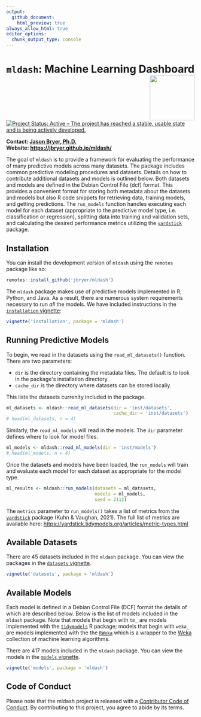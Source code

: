 ```yaml
---
output:
  github_document:
    html_preview: true
always_allow_html: true
editor_options: 
  chunk_output_type: console
---
```




# `mldash`: Machine Learning Dashboard <img src="man/figures/mldash.png" align="right" width="120" align="right" />

<!-- badges: start -->
[![Project Status: Active – The project has reached a stable, usable state and is being actively developed.](https://www.repostatus.org/badges/latest/active.svg)](https://www.repostatus.org/#active)
<!-- badges: end -->

**Contact: [Jason Bryer, Ph.D.](mailto:jason.bryer@cuny.edu)**    
**Website: https://jbryer.github.io/mldash/**


The goal of `mldash` is to provide a framework for evaluating the performance of many predictive models across many datasets. The package includes common predictive modeling procedures and datasets. Details on how to contribute additional datasets and models is outlined below. Both datasets and models are defined in the Debian Control File (dcf) format. This provides a convenient format for storing both metadata about the datasets and models but also R code snippets for retrieving data, training models, and getting predictions. The `run_models` function handles executing each model for each dataset (appropriate to the predictive model type, i.e. classification or regression), splitting data into training and validation sets, and calculating the desired performance metrics utilizing the [`yardstick`](https://yardstick.tidymodels.org) package.


## Installation

You can install the development version of `mldash` using the `remotes` package like so:

``` r
remotes::install_github('jbryer/mldash')
```

The `mldash` package makes use of predictive models implemented in R, Python, and Java. As a result, there are numerous system requirements necessary to run *all* the models. We have included instructions in the [`installation` vignette](https://jbryer.github.io/mldash/articles/installation.html):


```r
vignette('installation', package = 'mldash')
```


## Running Predictive Models

To begin, we read in the datasets using the `read_ml_datasets()` function. There are two parameters:

* `dir` is the directory containing the metadata files. The default is to look in the package's installation directory.
* `cache_dir` is the directory where datasets can be stored locally.

This lists the datasets currenlty included in the package.


```r
ml_datasets <- mldash::read_ml_datasets(dir = 'inst/datasets',
										cache_dir = 'inst/datasets')
# head(ml_datasets, n = 4)
```

Similarly, the `read_ml_models` will read in the models. The `dir` parameter defines where to look for model files.


```r
ml_models <- mldash::read_ml_models(dir = 'inst/models')
# head(ml_models, n = 4)
```

Once the datasets and models have been loaded, the `run_models` will train and evaluate each model for each dataset as appropriate for the model type.


```r
ml_results <- mldash::run_models(datasets = ml_datasets, 
								 models = ml_models, 
								 seed = 2112)
```



The `metrics` parameter to `run_models()` takes a list of metrics from the [`yardstick`](https://yardstick.tidymodels.org/index.html) package (Kuhn & Vaughan, 2021). The full list of metrics are available here: https://yardstick.tidymodels.org/articles/metric-types.html


## Available Datasets

There are 45 datasets included in the `mldash` package. You can view the packages in the [`datasets` vignette](https://jbryer.github.io/mldash/articles/datasets.html).


```r
vignette('datasets', package = 'mldash')
```




## Available Models

Each model is defined in a Debian Control File (DCF) format the details of which are described below. Below is the list of models included in the `mldash` package. Note that models that begin with `tm_` are models implemented with the [`tidymodels`](https://www.tidymodels.org) R package; models that begin with `weka_` are models implemented with the the [`RWeka`](https://cran.r-project.org/web/packages/RWeka/index.html) which is a wrapper to the [Weka](https://www.cs.waikato.ac.nz/ml/weka/) collection of machine learning algorithms.

There are 417 models included in the `mldash` package. You can view the models in the [`models` vignette](https://jbryer.github.io/mldash/articles/models.html).


```r
vignette('models', package = 'mldash')
```



## Code of Conduct

Please note that the mldash project is released with a [Contributor Code of Conduct](https://contributor-covenant.org/version/2/0/CODE_OF_CONDUCT.html). By contributing to this project, you agree to abide by its terms.

